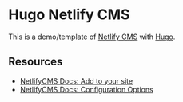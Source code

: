 # Hugo Netlify CMS
This is a demo/template of [Netlify CMS](https://www.netlifycms.org/) with [Hugo](https://gohugo.io).

## Resources
- [NetlifyCMS Docs: Add to your site](https://www.netlifycms.org/docs/add-to-your-site/)
- [NetlifyCMS Docs: Configuration Options](https://www.netlifycms.org/docs/configuration-options/)

